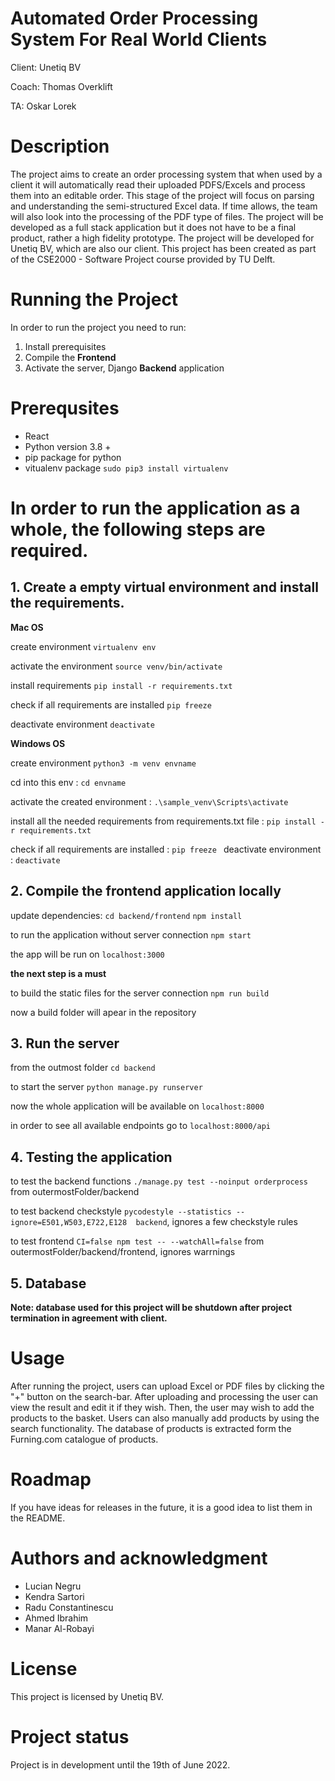 # Automated Order Processing System For Real World Clients

Client: Unetiq BV

Coach: Thomas Overklift

TA: Oskar Lorek

# Description
The project aims to create an order processing system that when used by a client it will automatically read their uploaded PDFS/Excels and process them into an editable order.
This stage of the project will focus on parsing and understanding the semi-structured Excel data.
If time allows, the team will also look into the processing of the PDF type of files.
The project will be developed as a full stack application but it does not have to be a final product, rather a high fidelity prototype.
The project will be developed for Unetiq BV, which are also our client.
This project has been created as part of the CSE2000 - Software Project course provided by TU Delft.

# Running the Project

In order to run the project you need to run:
1. Install prerequisites
2. Compile the **Frontend**
3. Activate the server, Django **Backend** application

# Prerequsites
- React
- Python version 3.8 +
- pip package for python
- vitualenv package
`sudo pip3 install virtualenv`

# In order to run the application as a whole, the following steps are required.

## 1. Create a empty virtual environment and install the requirements.
**Mac OS** 

create environment
`virtualenv env`

activate the environment
`source venv/bin/activate`

install requirements
`pip install -r requirements.txt`

check if all requirements are installed
`pip freeze`

deactivate environment
`deactivate`

**Windows OS** 

create environment
`python3 -m venv envname`

cd into this env : `cd envname`

activate the created environment : `.\sample_venv\Scripts\activate`

install all the needed requirements from requirements.txt file : `pip install -r requirements.txt`

check if all requirements are installed : `pip freeze
`
deactivate environment : `deactivate`


## 2. Compile the frontend application locally
update dependencies: `cd backend/frontend` `npm install`

to run the application without server connection `npm start`

the app will be run on `localhost:3000`

**the next step is a must**

to build the static files for the server connection `npm run build`

now a build folder will apear in the repository

## 3. Run the server
from the outmost folder `cd backend`

to start the server `python manage.py runserver`

now the whole application will be available on `localhost:8000`

in order to see all available endpoints go to `localhost:8000/api`

## 4. Testing the application

to test the backend functions `./manage.py test --noinput orderprocess` from outermostFolder/backend

to test backend checkstyle `pycodestyle --statistics --ignore=E501,W503,E722,E128  backend`, ignores a few checkstyle rules

to test frontend `CI=false npm test -- --watchAll=false` from outermostFolder/backend/frontend, ignores warrnings

## 5. Database

**Note: database used for this project will be shutdown after project termination in agreement with client.**


# Usage
After running the project, users can upload Excel or PDF files by clicking the "+" 
button on the search-bar. After uploading and processing the user can view the result
and edit it if they wish. Then, the user may wish to add the products to the basket. Users can 
also manually add products by using the search functionality. The database of products 
is extracted form the Furning.com catalogue of products.
# Roadmap
If you have ideas for releases in the future, it is a good idea to list them in the README.

# Authors and acknowledgment
- Lucian Negru
- Kendra Sartori
- Radu Constantinescu
- Ahmed Ibrahim
- Manar Al-Robayi

# License
This project is licensed by Unetiq BV.
# Project status
Project is in development until the 19th of June 2022.
